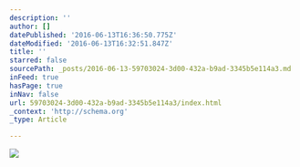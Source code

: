 ```yaml
---
description: ''
author: []
datePublished: '2016-06-13T16:36:50.775Z'
dateModified: '2016-06-13T16:32:51.847Z'
title: ''
starred: false
sourcePath: _posts/2016-06-13-59703024-3d00-432a-b9ad-3345b5e114a3.md
inFeed: true
hasPage: true
inNav: false
url: 59703024-3d00-432a-b9ad-3345b5e114a3/index.html
_context: 'http://schema.org'
_type: Article

---
```

![](https://the-grid-user-content.s3-us-west-2.amazonaws.com/9561d5be-33c6-4e61-9b5a-4f22abee152b.jpg)